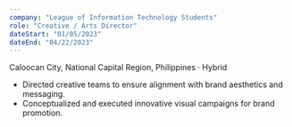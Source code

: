 ```yaml
---
company: "League of Information Technology Students"
role: "Creative / Arts Director"
dateStart: "01/05/2023"
dateEnd: "04/22/2023"
---
```


Caloocan City, National Capital Region, Philippines · Hybrid

- Directed creative teams to ensure alignment with brand aesthetics and messaging.
- Conceptualized and executed innovative visual campaigns for brand promotion.
